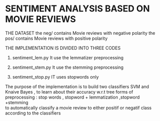 # SENTIMENT ANALYSIS BASED ON MOVIE REVIEWS


THE DATASET 
the neg/ contains Movie reviews with negative polarity
the pos/ contains Movie reviews with positive polarity


THE IMPLEMENTATION IS DIVIDED INTO THREE CODES 

1. sentiment_lem.py 
 It use the lemmatizer preprocessing

2. sentiment_stem.py 
It use the stemming preprocessing 

3. sentiment_stop.py 
 IT uses stopwords only  


 The purpose of the  implementation is to build two classifiers SVM  and Knaive Bayes ,
 to learn about their accuracy w.r.t  tree forms of preprocessing :
 stop words , stopword + lemmatization ,stopword +stemming  
 to automatically classify a movie review to either positif or negatif class 
 according to the classifiers



